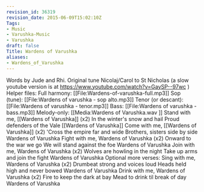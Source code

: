 ```yaml
---
revision_id: 36319
revision_date: 2015-06-09T15:02:10Z
Tags:
- Music
- Varushka-Music
- Varushka
draft: false
Title: Wardens of Varushka
aliases:
- Wardens_of_Varushka
---
```

Words by Jude and Rhi. 
Original tune Nicolaj/Carol to St Nicholas (a slow youtube version is at https://www.youtube.com/watch?v=GaySP--97wc )
Helper files:
Full harmony: [[File:Wardens-of-varushka-full.mp3]]
Sop (tune): [[File:Wardens of varushka - sop alto.mp3]]
Tenor (or descant): [[File:Wardens of varushka - tenor.mp3]]
Bass: [[File:Wardens of varushka - bass.mp3]]
Melody-only: [[Media:Wardens of Varushka.wav ]]
Stand with me, [[Wardens of Varushka]] (x2)
In the winter's snow and hail 
Proud defenders of the Vale 
[[Wardens of Varushka]] 
Come with me, [[Wardens of Varushka]] (x2) 
'Cross the empire far and wide
Brothers, sisters side by side 
Wardens of Varushka 
Fight with me, Wardens of Varushka (x2) 
Onward to the war we go 
We will stand against the foe 
Wardens of Varushka 
Join with me, Wardens of Varushka (x2) 
Wolves are howling in the night 
Take up arms and join the fight 
Wardens of Varushka
Optional more verses:
Sing with me, Wardens of Varushka (x2)
Drumbeat strong and voices loud
Heads held high and never bowed
Wardens of Varushka
Drink with me, Wardens of Varushka (x2)
Fire to keep the dark at bay
Mead to drink til break of day
Wardens of Varushka